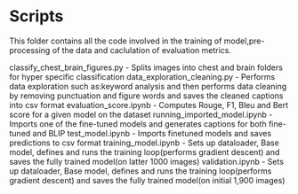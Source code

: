 # Scripts

This folder contains all the code involved in the training of model,pre-processing of the data and caclulation of evaluation metrics.

classify_chest_brain_figures.py - Splits images into chest and brain folders for hyper specific classification
data_exploration_cleaning.py - Performs data exploration such as:keyword analysis and then performs data cleaning by removing punctuation and figure words and saves the cleaned captions into csv format
evaluation_score.ipynb - Computes Rouge, F1, Bleu and Bert score for a given model on the dataset
running_imported_model.ipynb - Imports one of the fine-tuned models and generates captions for both fine-tuned and BLIP
test_model.ipynb - Imports finetuned models and saves predictions to csv format
training_model.ipynb - Sets up dataloader, Base model, defines and runs the training loop(performs gradient descent) and saves the fully trained model(on latter 1000 images)
validation.ipynb - Sets up dataloader, Base model, defines and runs the training loop(performs gradient descent) and saves the fully trained model(on initial 1,900 images)
